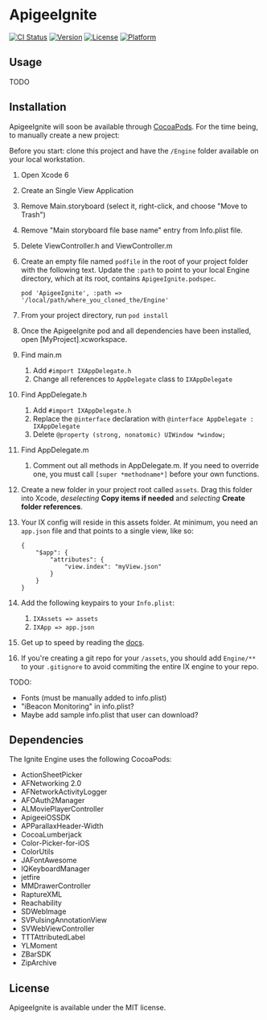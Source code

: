 # ApigeeIgnite

[![CI Status](http://img.shields.io/travis/brandon/ApigeeIgnite.svg?style=flat)](https://travis-ci.org/brandon/ApigeeIgnite)
[![Version](https://img.shields.io/cocoapods/v/ApigeeIgnite.svg?style=flat)](http://cocoapods.org/pods/ApigeeIgnite)
[![License](https://img.shields.io/cocoapods/l/ApigeeIgnite.svg?style=flat)](http://cocoapods.org/pods/ApigeeIgnite)
[![Platform](https://img.shields.io/cocoapods/p/ApigeeIgnite.svg?style=flat)](http://cocoapods.org/pods/ApigeeIgnite)

## Usage

TODO

## Installation

ApigeeIgnite will soon be available through [CocoaPods](http://cocoapods.org). For the time being, to manually create a new project:

Before you start: clone this project and have the `/Engine` folder available on your local workstation.

1. Open Xcode 6

2. Create an Single View Application

3. Remove Main.storyboard  (select it, right-click, and choose "Move to Trash")

4. Remove "Main storyboard file base name" entry from Info.plist file.

5. Delete ViewController.h and ViewController.m

6. Create an empty file named `podfile` in the root of your project folder with the following text. Update the `:path` to point to your local Engine directory, which at its root, contains `ApigeeIgnite.podspec`.
    ```
    pod 'ApigeeIgnite', :path => '/local/path/where_you_cloned_the/Engine'
    ```

7. From your project directory, run `pod install`

8. Once the ApigeeIgnite pod and all dependencies have been installed, open [MyProject].xcworkspace.

9. Find main.m

    1. Add `#import IXAppDelegate.h`
    2. Change all references to `AppDelegate` class to `IXAppDelegate`

10. Find AppDelegate.h 
	
	1. Add `#import IXAppDelegate.h`
	2. Replace the `@interface` declaration with `@interface AppDelegate : IXAppDelegate`
	3. Delete `@property (strong, nonatomic) UIWindow *window;`

11. Find AppDelegate.m

	1. Comment out all methods in AppDelegate.m. If you need to override one, you must call `[super *methodname*]` before your own functions.

12. Create a new folder in your project root called `assets`. Drag this folder into Xcode, *deselecting* **Copy items if needed** and *selecting* **Create folder references**.

13. Your IX config will reside in this assets folder. At minimum, you need an `app.json` file and that points to a single view, like so:

	```
	{
	    "$app": {
	        "attributes": {
	            "view.index": "myView.json"
	        }
	    }
	}
	```

14. Add the following keypairs to your `Info.plist`: 

	1. `IXAssets => assets`
	2. `IXApp => app.json`

15. Get up to speed by reading the [docs](https://ignite.apigee.com).

16. If you're creating a git repo for your `/assets`, you should add `Engine/**` to your `.gitignore` to avoid commiting the entire IX engine to your repo.

TODO:

- Fonts (must be manually added to info.plist)
- "iBeacon Monitoring" in info.plist?
- Maybe add sample info.plist that user can download?

## Dependencies

The Ignite Engine uses the following CocoaPods:

- ActionSheetPicker
- AFNetworking 2.0
- AFNetworkActivityLogger
- AFOAuth2Manager
- ALMoviePlayerController
- ApigeeiOSSDK
- APParallaxHeader-Width
- CocoaLumberjack
- Color-Picker-for-iOS
- ColorUtils
- JAFontAwesome
- IQKeyboardManager
- jetfire
- MMDrawerController
- RaptureXML
- Reachability
- SDWebImage
- SVPulsingAnnotationView
- SVWebViewController
- TTTAttributedLabel
- YLMoment
- ZBarSDK
- ZipArchive

## License

ApigeeIgnite is available under the MIT license.
